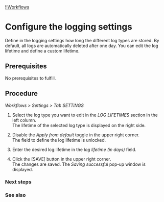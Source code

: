 [!!Workflows](Workflows)

# Configure the logging settings

Define in the logging settings how long the different log types are stored. By default, all logs are automatically deleted after one day. You can edit the log lifetime and define a custom lifetime.

## Prerequisites

No prerequisites to fulfill.

## Procedure

*Workflows > Settings > Tab SETTINGS*

[comment]: <> (Insert image)

1. Select the log type you want to edit in the *LOG LIFETIMES* section in the left column.   
  The lifetime of the selected log type is displayed on the right side.

2. Disable the *Apply from default* toggle in the upper right corner.   
  The field to define the log lifetime is unlocked.

3. Enter the desired log lifetime in the *log lifetime (in days)* field.

4. Click the [SAVE] button in the upper right corner.   
  The changes are saved. The *Saving successful* pop-up window is displayed.

### Next steps


### See also
